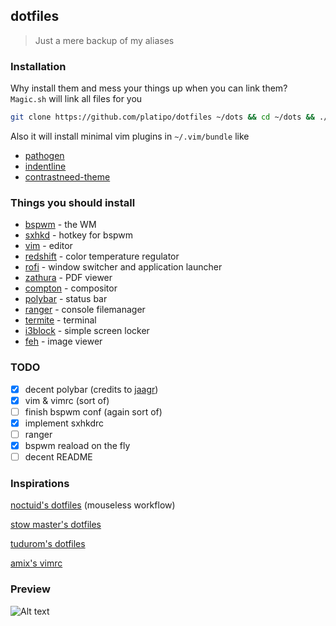 ## dotfiles
> Just a mere backup of my aliases

### Installation
Why install them and mess your things up when you can link them? `Magic.sh` will link all files for you

```bash
git clone https://github.com/platipo/dotfiles ~/dots && cd ~/dots && ./Magic.sh
```
Also it will install minimal vim plugins in `~/.vim/bundle` like
- [pathogen](https://github.com/tpope/vim-pathogen/)
- [indentline](https://github.com/Yggdroot/indentLine)
- [contrastneed-theme](https://github.com/albertocg/contrastneed-theme)

### Things you should install
* [bspwm](https://github.com/baskerville/bspwm) - the WM
* [sxhkd](https://github.com/baskerville/sxhkd) - hotkey for bspwm
* [vim](https://github.com/vim/vim) - editor
* [redshift](https://github.com/jonls/redshift) - color temperature regulator 
* [rofi](https://github.com/DaveDavenport/rofi) - window switcher and application launcher
* [zathura](https://github.com/pwmt/zathura) - PDF viewer
* [compton](https://github.com/chjj/compton) - compositor
* [polybar](https://github.com/jaagr/polybar) - status bar
* [ranger](https://github.com/ranger/ranger) - console filemanager
* [termite](https://github.com/thestinger/termite) - terminal
* [i3block](https://github.com/karulont/i3lock-blur/) - simple screen locker
* [feh](https://github.com/derf/feh) - image viewer

### TODO
- [x] decent polybar (credits to [jaagr](https://github.com/jaagr/dots/tree/master/.local/etc/themer/themes/dracula))
- [x] vim & vimrc (sort of)
- [ ] finish bspwm conf (again sort of)
- [x] implement sxhkdrc
- [ ] ranger
- [x] bspwm reaload on the fly
- [ ] decent README

### Inspirations
[noctuid's dotfiles](https://github.com/noctuid/dotfiles) (mouseless workflow)

[stow master's dotfiles](https://github.com/xero/dotfiles)

[tudurom's dotfiles](https://github.com/tudurom/dotfiles)

[amix's vimrc](https://github.com/amix/vimrc)

### Preview
![Alt text](https://raw.github.com/platipo/dotfiles/master/screenshot.png "screen")
